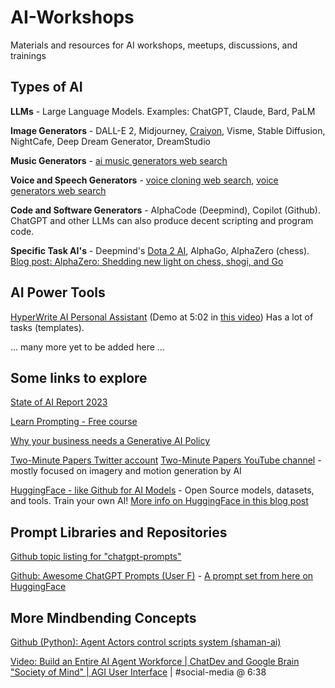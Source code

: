# AI-Workshops
Materials and resources for AI workshops, meetups, discussions, and trainings

## Types of AI
**LLMs** - Large Language Models. Examples: ChatGPT, Claude, Bard, PaLM

**Image Generators** - DALL-E 2, Midjourney, [Craiyon](https://www.craiyon.com/), Visme, Stable Diffusion, NightCafe, Deep Dream Generator, DreamStudio

**Music Generators** - [ai music generators web search](https://www.google.com/search?q=ai+music+generators)

**Voice and Speech Generators** - [voice cloning web search](https://www.google.com/search?q=ai+voice+cloning), [voice generators web search](https://www.google.com/search?q=ai+voice+generators)

**Code and Software Generators** - AlphaCode (Deepmind), Copilot (Github). ChatGPT and other LLMs can also produce decent scripting and program code.

**Specific Task AI's** - Deepmind's [Dota 2 AI](https://openai.com/research?topics=dota-2), AlphaGo, AlphaZero (chess). [Blog post: AlphaZero: Shedding new light on chess, shogi, and Go](https://deepmind.google/discover/blog/alphazero-shedding-new-light-on-chess-shogi-and-go/)

## AI Power Tools
[HyperWrite AI Personal Assistant](https://www.hyperwriteai.com/personal-assistant) (Demo at 5:02 in [this video](https://youtu.be/HNc4lUh_Za4?si=uaSi1WS7YhwYCkYe))
Has a lot of tasks (templates).

... many more yet to be added here ...


## Some links to explore
[State of AI Report 2023](https://www.stateof.ai/)

[Learn Prompting - Free course](https://learnprompting.org/)

[Why your business needs a Generative AI Policy](https://www.aihr.com/blog/generative-ai-policy/) 

[Two-Minute Papers Twitter account](https://twitter.com/twominutepapers) [Two-Minute Papers YouTube channel](https://www.youtube.com/channel/UCbfYPyITQ-7l4upoX8nvctg) - mostly focused on imagery and motion generation by AI

[HuggingFace - like Github for AI Models](https://huggingface.co/) - Open Source models, datasets, and tools. Train your own AI! 
[More info on HuggingFace in this blog post](https://zapier.com/blog/hugging-face/)


## Prompt Libraries and Repositories

[Github topic listing for "chatgpt-prompts"](https://github.com/topics/chatgpt-prompts)

[Github: Awesome ChatGPT Prompts (User F)](https://github.com/f/awesome-chatgpt-prompts) - [A prompt set from here on HuggingFace](https://huggingface.co/datasets/fka/awesome-chatgpt-prompts)




## More Mindbending Concepts
[Github (Python): Agent Actors control scripts system (shaman-ai)](https://github.com/shaman-ai/agent-actors)

[Video: Build an Entire AI Agent Workforce | ChatDev and Google Brain "Society of Mind" | AGI User Interface](https://youtu.be/5Zj_zstLLP4?si=MJdUAvnJsOV_tGwd) | #social-media @ 6:38


